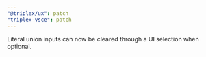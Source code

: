 ```yaml
---
"@triplex/ux": patch
"triplex-vsce": patch
---
```


Literal union inputs can now be cleared through a UI selection when optional.
